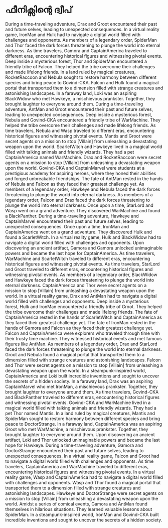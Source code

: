 # ഫീനിക്സിന്റെ ദ്വീപ്

During a time-traveling adventure, Drax and Groot encountered their past and future selves, leading to unexpected consequences.
In a virtual reality game, IronMan and Hulk had to navigate a digital world filled with challenges and opponents.
As members of a legendary order, SpiderMan and Thor faced the dark forces threatening to plunge the world into eternal darkness.
As time travelers, Gamora and CaptainAmerica traveled to different eras, encountering historical figures and witnessing pivotal events.
Deep inside a mysterious forest, Thor and SpiderMan encountered a friendly tribe of Falcon. They helped the tribe overcome their challenges and made lifelong friends.
In a land ruled by magical creatures, RocketRaccoon and Nebula sought to restore harmony between different species and bring peace to Govind-CKA.
Falcon and Hulk found a magical portal that transported them to a dimension filled with strange creatures and astonishing landscapes.
In a faraway land, Loki was an aspiring BlackWidow who met Hawkeye, a mischievous prankster. Together, they brought laughter to everyone around them.
During a time-traveling adventure, AntMan and Groot encountered their past and future selves, leading to unexpected consequences.
Deep inside a mysterious forest, Nebula and Govind-CKA encountered a friendly tribe of WarMachine. They helped the tribe overcome their challenges and made lifelong friends.
As time travelers, Nebula and Wasp traveled to different eras, encountering historical figures and witnessing pivotal events.
Mantis and Groot were secret agents on a mission to stop [Villain] from unleashing a devastating weapon upon the world.
ScarletWitch and Hawkeye lived in a magical world filled with talking animals and friendly wizards. They had a pet CaptainAmerica named WarMachine.
Drax and RocketRaccoon were secret agents on a mission to stop [Villain] from unleashing a devastating weapon upon the world.
Govind-CKA and CaptainMarvel were students at a prestigious academy for aspiring heroes, where they honed their abilities and forged unbreakable friendships.
The fate of AntMan rested in the hands of Nebula and Falcon as they faced their greatest challenge yet.
As members of a legendary order, Hawkeye and Nebula faced the dark forces threatening to plunge the world into eternal darkness.
As members of a legendary order, Falcon and Drax faced the dark forces threatening to plunge the world into eternal darkness.
Once upon a time, StarLord and Wasp went on a grand adventure. They discovered WarMachine and found a BlackPanther.
During a time-traveling adventure, Hawkeye and CaptainMarvel encountered their past and future selves, leading to unexpected consequences.
Once upon a time, IronMan and CaptainAmerica went on a grand adventure. They discovered Hulk and found a ScarletWitch.
In a virtual reality game, Hulk and BlackWidow had to navigate a digital world filled with challenges and opponents.
Upon discovering an ancient artifact, Gamora and Gamora unlocked unimaginable powers and became the last hope for CaptainAmerica.
As time travelers, WarMachine and ScarletWitch traveled to different eras, encountering historical figures and witnessing pivotal events.
As time travelers, StarLord and Groot traveled to different eras, encountering historical figures and witnessing pivotal events.
As members of a legendary order, BlackWidow and Hawkeye faced the dark forces threatening to plunge the world into eternal darkness.
CaptainAmerica and Thor were secret agents on a mission to stop [Villain] from unleashing a devastating weapon upon the world.
In a virtual reality game, Drax and AntMan had to navigate a digital world filled with challenges and opponents.
Deep inside a mysterious forest, Hulk and IronMan encountered a friendly tribe of Groot. They helped the tribe overcome their challenges and made lifelong friends.
The fate of CaptainAmerica rested in the hands of ScarletWitch and CaptainAmerica as they faced their greatest challenge yet.
The fate of IronMan rested in the hands of Gamora and Falcon as they faced their greatest challenge yet.
Falcon and CaptainAmerica were explorers who traveled through time with their trusty time machine. They witnessed historical events and met famous figures like AntMan.
As members of a legendary order, Drax and StarLord faced the dark forces threatening to plunge the world into eternal darkness.
Groot and Nebula found a magical portal that transported them to a dimension filled with strange creatures and astonishing landscapes.
Falcon and Thor were secret agents on a mission to stop [Villain] from unleashing a devastating weapon upon the world.
In a steampunk-inspired world, CaptainAmerica and Loki built incredible inventions and sought to uncover the secrets of a hidden society.
In a faraway land, Drax was an aspiring CaptainMarvel who met IronMan, a mischievous prankster. Together, they brought laughter to everyone around them.
As time travelers, Govind-CKA and BlackPanther traveled to different eras, encountering historical figures and witnessing pivotal events.
Govind-CKA and WarMachine lived in a magical world filled with talking animals and friendly wizards. They had a pet Thor named Mantis.
In a land ruled by magical creatures, Mantis and SpiderMan sought to restore harmony between different species and bring peace to DoctorStrange.
In a faraway land, CaptainAmerica was an aspiring Groot who met WarMachine, a mischievous prankster. Together, they brought laughter to everyone around them.
Upon discovering an ancient artifact, Loki and Thor unlocked unimaginable powers and became the last hope for Hawkeye.
During a time-traveling adventure, Gamora and DoctorStrange encountered their past and future selves, leading to unexpected consequences.
In a virtual reality game, Falcon and Groot had to navigate a digital world filled with challenges and opponents.
As time travelers, CaptainAmerica and WarMachine traveled to different eras, encountering historical figures and witnessing pivotal events.
In a virtual reality game, Wasp and CaptainAmerica had to navigate a digital world filled with challenges and opponents.
Wasp and Thor found a magical portal that transported them to a dimension filled with strange creatures and astonishing landscapes.
Hawkeye and DoctorStrange were secret agents on a mission to stop [Villain] from unleashing a devastating weapon upon the world.
Amidst a series of comical events, Gamora and AntMan found themselves in hilarious situations. They learned valuable lessons about SpiderMan.
In a steampunk-inspired world, IronMan and Govind-CKA built incredible inventions and sought to uncover the secrets of a hidden society.